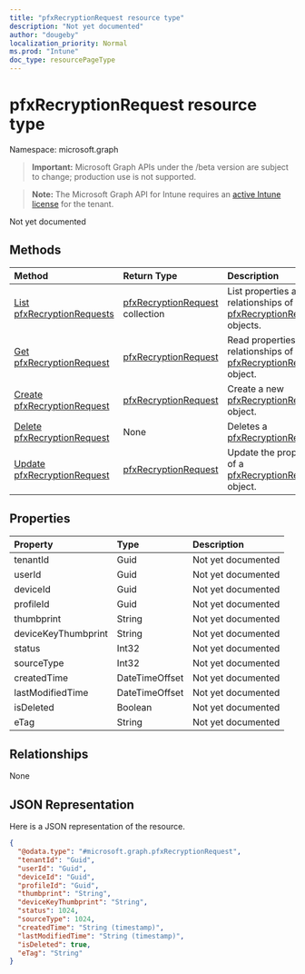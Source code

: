 ```yaml
---
title: "pfxRecryptionRequest resource type"
description: "Not yet documented"
author: "dougeby"
localization_priority: Normal
ms.prod: "Intune"
doc_type: resourcePageType
---
```


# pfxRecryptionRequest resource type

Namespace: microsoft.graph

> **Important:** Microsoft Graph APIs under the /beta version are subject to change; production use is not supported.

> **Note:** The Microsoft Graph API for Intune requires an [active Intune license](https://go.microsoft.com/fwlink/?linkid=839381) for the tenant.

Not yet documented

## Methods
|Method|Return Type|Description|
|:---|:---|:---|
|[List pfxRecryptionRequests](../api/intune-raimportcerts-pfxrecryptionrequest-list.md)|[pfxRecryptionRequest](../resources/intune-raimportcerts-pfxrecryptionrequest.md) collection|List properties and relationships of the [pfxRecryptionRequest](../resources/intune-raimportcerts-pfxrecryptionrequest.md) objects.|
|[Get pfxRecryptionRequest](../api/intune-raimportcerts-pfxrecryptionrequest-get.md)|[pfxRecryptionRequest](../resources/intune-raimportcerts-pfxrecryptionrequest.md)|Read properties and relationships of the [pfxRecryptionRequest](../resources/intune-raimportcerts-pfxrecryptionrequest.md) object.|
|[Create pfxRecryptionRequest](../api/intune-raimportcerts-pfxrecryptionrequest-create.md)|[pfxRecryptionRequest](../resources/intune-raimportcerts-pfxrecryptionrequest.md)|Create a new [pfxRecryptionRequest](../resources/intune-raimportcerts-pfxrecryptionrequest.md) object.|
|[Delete pfxRecryptionRequest](../api/intune-raimportcerts-pfxrecryptionrequest-delete.md)|None|Deletes a [pfxRecryptionRequest](../resources/intune-raimportcerts-pfxrecryptionrequest.md).|
|[Update pfxRecryptionRequest](../api/intune-raimportcerts-pfxrecryptionrequest-update.md)|[pfxRecryptionRequest](../resources/intune-raimportcerts-pfxrecryptionrequest.md)|Update the properties of a [pfxRecryptionRequest](../resources/intune-raimportcerts-pfxrecryptionrequest.md) object.|

## Properties
|Property|Type|Description|
|:---|:---|:---|
|tenantId|Guid|Not yet documented|
|userId|Guid|Not yet documented|
|deviceId|Guid|Not yet documented|
|profileId|Guid|Not yet documented|
|thumbprint|String|Not yet documented|
|deviceKeyThumbprint|String|Not yet documented|
|status|Int32|Not yet documented|
|sourceType|Int32|Not yet documented|
|createdTime|DateTimeOffset|Not yet documented|
|lastModifiedTime|DateTimeOffset|Not yet documented|
|isDeleted|Boolean|Not yet documented|
|eTag|String|Not yet documented|

## Relationships
None

## JSON Representation
Here is a JSON representation of the resource.
<!-- {
  "blockType": "resource",
  "keyProperty": "id",
  "@odata.type": "microsoft.graph.pfxRecryptionRequest"
}
-->
``` json
{
  "@odata.type": "#microsoft.graph.pfxRecryptionRequest",
  "tenantId": "Guid",
  "userId": "Guid",
  "deviceId": "Guid",
  "profileId": "Guid",
  "thumbprint": "String",
  "deviceKeyThumbprint": "String",
  "status": 1024,
  "sourceType": 1024,
  "createdTime": "String (timestamp)",
  "lastModifiedTime": "String (timestamp)",
  "isDeleted": true,
  "eTag": "String"
}
```



